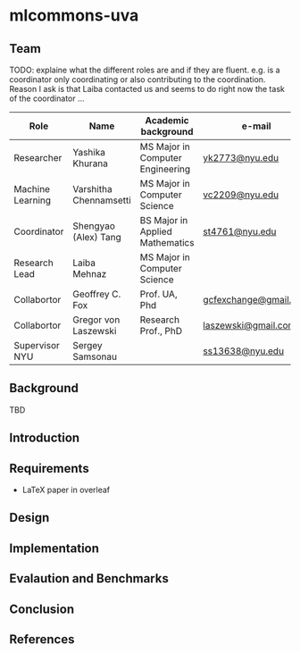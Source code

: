 # mlcommons-uva


## Team

TODO: explaine what the different roles are and if they are fluent. e.g. is a coordinator only coordinating or also contributing to the coordination.
Reason I ask is that Laiba contacted us and seems to do right now the task of the coordinator ...

Role | Name | Academic background | e-mail
| --- | --- | --- | --- |
| Researcher | Yashika Khurana | MS Major in Computer Engineering | <yk2773@nyu.edu>
| Machine Learning |  Varshitha Chennamsetti | MS Major in Computer Science | <vc2209@nyu.edu>
| Coordinator | Shengyao (Alex) Tang |  BS Major in Applied Mathematics | <st4761@nyu.edu>
| Research Lead | Laiba Mehnaz|  MS Major in Computer Science
| Collabortor | Geoffrey C. Fox | Prof. UA, Phd | <gcfexchange@gmail.com>
| Collabortor | Gregor von Laszewski | Research Prof., PhD | <laszewski@gmail.com>
| Supervisor NYU | Sergey Samsonau | | <ss13638@nyu.edu>

## Background

TBD

## Introduction

## Requirements

* LaTeX paper in overleaf

## Design

## Implementation

## Evalaution and Benchmarks

## Conclusion

## References
